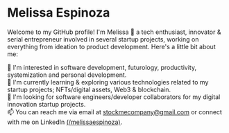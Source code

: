 

# Melissa Espinoza

Welcome to my GitHub profile! I'm Melissa  🌊  a tech enthusiast, innovator & serial entrepreneur involved in several startup projects, working on everything from ideation to product development. Here's a little bit about me:

 👀 I'm interested in software development, futurology, productivity, systemization and personal development.      
 🌱 I'm currently learning & exploring various technologies related to my startup projects; NFTs/digital assets, Web3 & blockchain.       
 💞️ I'm looking for software engineers/developer collaborators for my digital innovation startup projects.     
 📫 You can reach me via email at stockmecompany@gmail.com or connect with me on LinkedIn [(/melissaespinoza)](https://www.linkedin.com/in/melissaespinoza/).


<!---
melissaespalv/melissaespalv is a ✨ special ✨ repository because its `README.md` (this file) appears on your GitHub profile.
You can click the Preview link to take a look at your changes.
--->
